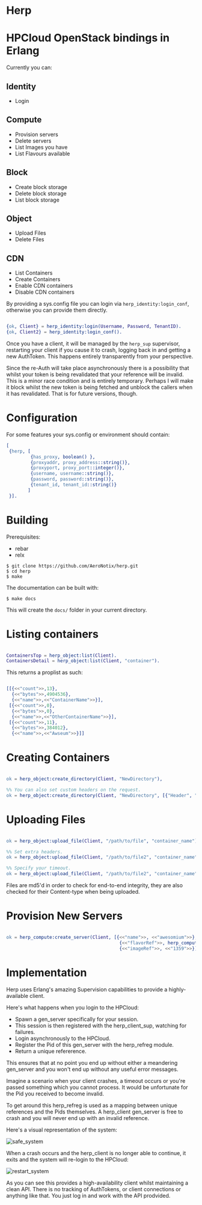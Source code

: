 Herp
====

HPCloud OpenStack bindings in Erlang
====================================

Currently you can:

Identity
--------

* Login

Compute
-------

* Provision servers
* Delete servers
* List Images you have
* List Flavours available

Block
-----

* Create block storage
* Delete block storage
* List block storage

Object
------

* Upload Files
* Delete Files

CDN
---

* List Containers
* Create Containers
* Enable CDN containers
* Disable CDN containers

By providing a sys.config file you can login via
`herp_identity:login_conf`, otherwise you can provide them directly.

```erlang

{ok, Client} = herp_identity:login(Username, Password, TenantID).
{ok, Client2} = herp_identity:login_conf().
```

Once you have a client, it will be managed by the `herp_sup`
supervisor, restarting your client if you cause it to crash, logging
back in and getting a new AuthToken. This happens entirely
transparently from your perspective.

Since the re-Auth will take place asynchronously there is a
possibility that whilst your token is being revalidated that your
reference will be invalid. This is a minor race condition and is
entirely temporary. Perhaps I will make it block whilst the new token
is being fetched and unblock the callers when it has revalidated. That
is for future versions, though.

Configuration
=============

For some features your sys.config or environment should contain:

```erlang
[
 {herp, [
         {has_proxy, boolean() },
         {proxyaddr, proxy_address::string()},
         {proxyport, proxy_port::integer()},
         {username, username::string()},
         {password, password::string()},
         {tenant_id, tenant_id::string()}
        ]
 }].
```

Building
========

Prerequisites:

* rebar
* relx

```shell
$ git clone https://github.com/AeroNotix/herp.git
$ cd herp
$ make
```

The documentation can be built with:

```shell
$ make docs
```

This will create the `docs/` folder in your current directory.

Listing containers
==================

```erlang

ContainersTop = herp_object:list(Client).
ContainersDetail = herp_object:list(Client, "container").
```

This returns a proplist as such:

```erlang

[[{<<"count">>,13},
  {<<"bytes">>,4904536},
  {<<"name">>,<<"ContainerName">>}],
 [{<<"count">>,0},
  {<<"bytes">>,0},
  {<<"name">>,<<"OtherContainerName">>}],
 [{<<"count">>,11},
  {<<"bytes">>,384012},
  {<<"name">>,<<"Awseum">>}]]
```

Creating Containers
===================

```erlang

ok = herp_object:create_directory(Client, "NewDirectory"),

%% You can also set custom headers on the request.
ok = herp_object:create_directory(Client, "NewDirectory", [{"Header", "Option"}]).
```

Uploading Files
===============

```erlang

ok = herp_object:upload_file(Client, "/path/to/file", "container_name"),

%% Set extra headers.
ok = herp_object:upload_file(Client, "/path/to/file2", "container_name", [{"header", "option"}]),

%% Specify your timeout.
ok = herp_object:upload_file(Client, "/path/to/file2", "container_name", [{"header", "option"}], 5000),
```

Files are md5'd in order to check for end-to-end integrity, they are
also checked for their Content-type when being uploaded.

Provision New Servers
=====================

```erlang

ok = herp_compute:create_server(Client, [{<<"name">>, <<"awesomium">>},
                                          {<<"flavorRef">>, herp_compute:flavour(xsmall)},
                                          {<<"imageRef">>, <<"1359">>}]).
```

Implementation
==============

Herp uses Erlang's amazing Supervision capabilities to provide a
highly-available client.

Here's what happens when you login to the HPCloud:

* Spawn a gen_server specifically for your session.
* This session is then registered with the herp_client_sup, watching
  for failures.
* Login asynchronously to the HPCloud.
* Register the Pid of this gen_server with the herp_refreg module.
* Return a unique refererence.

This ensures that at no point you end up without either a meandering
gen_server and you won't end up without any useful error messages.

Imagine a scenario when your client crashes, a timeout occurs or
you're passed something which you cannot process. It would be
unfortunate for the Pid you received to become invalid.

To get around this herp_refreg is used as a mapping between unique
references and the Pids themselves. A herp_client gen_server is free
to crash and you will never end up with an invalid reference.

Here's a visual representation of the system:

![safe_system](https://raw.github.com/AeroNotix/herp/master/priv/supervision_tree.png)

When a crash occurs and the herp_client is no longer able to continue,
it exits and the system will re-login to the HPCloud:

![restart_system](https://raw.github.com/AeroNotix/herp/master/priv/supervision_tree_restart_pid.png)

As you can see this provides a high-availability client whilst
maintaining a clean API. There is no tracking of AuthTokens,
or client connections or anything like that. You just log in
and work with the API prodvided.
